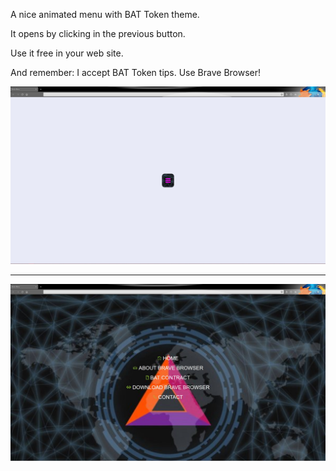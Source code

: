 A nice animated menu with BAT Token theme.

It opens by clicking in the previous button.

Use it free in your web site.

And remember: I accept BAT Token tips. Use Brave Browser!


[![](https://github.com/fernangon/BAT_Token_Menu/blob/main/image1.jpg)](https://github.com/fernangon/BAT_Token_Menu/blob/main/image1.jpg)


------------


[![](https://github.com/fernangon/BAT_Token_Menu/blob/main/image2.jpg)](https://github.com/fernangon/BAT_Token_Menu/blob/main/image2.jpg)
